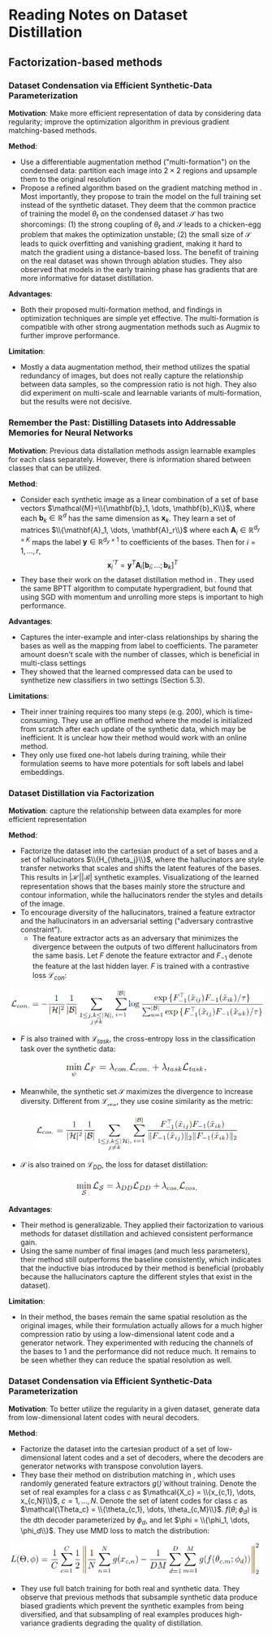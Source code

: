 # Reading Notes on Dataset Distillation
## Factorization-based methods
### Dataset Condensation via Efficient Synthetic-Data Parameterization
**Motivation**: Make more efficient representation of data by considering data regularity; improve the optimization algorithm in previous gradient matching-based methods.

**Method**: 
- Use a differentiable augmentation method ("multi-formation") on the condensed data: partition each image into $2 \times 2$ regions and upsample them to the original resolution
- Propose a refined algorithm based on the gradient matching method in . Most importantly, they propose to train the model on the full training set instead of the synthetic dataset. They deem that the common practice of training the model $\theta_t$ on the condensed dataset $\mathcal{S}$ has two shorcomings: (1) the strong coupling of $\theta_t$ and $\mathcal{S}$ leads to a chicken-egg problem that makes the optimization unstable; (2) the small size of $\mathcal{S}$ leads to quick overfitting and vanishing gradient, making it hard to match the gradient using a distance-based loss. The benefit of training on the real dataset was shown through ablation studies. They also observed that models in the early training phase has gradients that are more informative for dataset distillation.

**Advantages**: 
- Both their proposed multi-formation method, and findings in optimization techniques are simple yet effective. The multi-formation is compatible with other strong augmentation methods such as Augmix to further improve performance.

**Limitation**: 
- Mostly a data augmentation method, their method utilizes the spatial redundancy of images, but does not really capture the relationship between data samples, so the compression ratio is not high. They also did experiment on multi-scale and learnable variants of multi-formation, but the results were not decisive.

### Remember the Past: Distilling Datasets into Addressable Memories for Neural Networks
**Motivation**: Previous data distallation methods assign learnable examples for each class separately. However, there is information shared between classes that can be utilized.

**Method**: 
- Consider each synthetic image as a linear combination of a set of base vectors $\mathcal{M}=\\{\mathbf{b}_1, \dots, \mathbf{b}_K\\}$, where each $\mathbf{b}_k \in \mathbb{R}^d$ has the same dimension as $\mathbf{x}_k$. They learn a set of matrices $\\{\mathbf{A}_1, \dots, \mathbf{A}_r\\}$ where each $\mathbf{A}_i \in \mathbb{R}^{d_y \times K}$ maps the label $\mathbf{y} \in \mathbb{R}^{d_y \times 1}$ to coefficients of the bases. Then for $i=1, \dots, r$,
$${\mathbf{x}_i^{\prime}}^T = \mathbf{y}^{T} \mathbf{A}_i [\mathbf{b}_i; \dots ;\mathbf{b}_k]^T$$
- They base their work on the dataset distillation method in . They used the same BPTT algorithm to computate hypergradient, but found that using SGD with momentum and unrolling more steps is important to high performance. 

**Advantages**: 
- Captures the inter-example and inter-class relationships by sharing the bases as well as the mapping from label to coefficients. The parameter amount doesn't scale with the number of classes, which is beneficial in multi-class settings
- They showed that the learned compressed data can be used to synthetize new classifiers in two settings (Section 5.3).

**Limitations**: 
- Their inner training requires too many steps (e.g. 200), which is time-consuming. They use an offline method where the model is initialized from scratch after each update of the synthetic data, which may be inefficient. It is unclear how their method would work with an online method.
- They only use fixed one-hot labels during training, while their formulation seems to have more potentials for soft labels and label embeddings.

### Dataset Distillation via Factorization
**Motivation**: capture the relationship between data examples for more efficient representation

**Method**: 
- Factorize the dataset into the cartesian product of a set of bases and a set of hallucinators $\\{H_{\theta_j}\\}$, where the hallucinators are style transfer networks that scales and shifts the latent features of the bases. This results in $|\mathcal{H}| |\mathcal{B}|$ synthetic examples. Visualizationg of the learned representation shows that the bases mainly store the structure and contour information, while the hallucinators render the styles and details of the image.
- To encourage diversity of the hallucinators, trained a feature extractor and the hallucinators in an adversarial setting ("adversary contrastive constraint"). 
  - The feature extractor acts as an adversary that minimizes the divergence between the outputs of two different hallucinators from the same basis. Let $F$ denote the feature extractor and $F_{-1}$ denote the feature at the last hidden layer. $F$ is trained with a contrastive loss $\mathcal{L}_{con}$:
<p align="center">
  <img src="https://github.com/Liu-Hy/reading-notes-dataset-distillation/blob/main/imgs/HaBa%20eq3.png" width="500" height="72"/>
</p>

  - $F$ is also trained with $\mathcal{L}_{task}$, the cross-entropy loss in the classification task over the synthetic data:
<p align="center">
  <img src="https://github.com/Liu-Hy/reading-notes-dataset-distillation/blob/main/imgs/HaBa%20eq%204.png" width="280" height="36"/>
</p>

  - Meanwhile, the synthetic set $\mathcal{S}$ maximizes the divergence to increase diversity. Different from $\mathcal{L_{con}}$, they use cosine similarity as the metric:
<p align="center">
  <img src="https://github.com/Liu-Hy/reading-notes-dataset-distillation/blob/main/imgs/HaBa%20eq%205.png" width="400" height="72"/>
</p>

- $\mathcal{S}$ is also trained on $\mathcal{L}_{DD}$, the loss for dataset distillation:

<p align="center">
  <img src="https://github.com/Liu-Hy/reading-notes-dataset-distillation/blob/main/imgs/HaBa%20eq6.png" width="240" height="36"/>
</p>

**Advantages**: 
- Their method is generalizable. They applied their factorization to various methods for dataset distillation and achieved consistent performance gain.
- Using the same number of final images (and much less parameters), their method still outperforms the baseline consistently, which indicates that the inductive bias introduced by their method is beneficial (probably because the hallucinators capture the different styles that exist in the dataset).

**Limitation**: 
- In their method, the bases remain the same spatial resolution as the original images, while their formulation actually allows for a much higher compression ratio by using a low-dimensional latent code and a generator network. They experimented with reducing the channels of the bases to 1 and the performance did not reduce much. It remains to be seen whether they can reduce the spatial resolution as well.

### Dataset Condensation via Efficient Synthetic-Data Parameterization
**Motivation**: To better utilize the regularity in a given dataset, generate data from low-dimensional latent codes with neural decoders.

**Method**: 
- Factorize the dataset into the cartesian product of a set of low-dimensional latent codes and a set of decoders, where the decoders are generator networks with transpose convolution layers.
- They base their method on distribution matching in , which uses randomly generated feature extractors $g(\dot)$ without training. Denote the set of real examples for a class $c$ as $\mathcal{X_c} = \\{x_{c,1}, \dots, x_{c,N}\\}$, $c=1, \dots, N$. Denote the set of latent codes for class $c$ as $\mathcal{\Theta_c} = \\{\theta_{c,1}, \dots, \theta_{c,M}\\}$. $f(\theta; \phi_d)$ is the dth decoder parameterized by $\phi_d$, and let $\phi = \\{\phi_1, \dots, \phi_d\\}$. They use MMD loss to match the distribution:

<p align="center">
  <img src="https://github.com/Liu-Hy/reading-notes-dataset-distillation/blob/main/imgs/KFS%20eq1.png" width="500" height="66"/>
</p>

- They use full batch training for both real and synthetic data. They observe that previous methods that subsample synthetic data produce biased gradients which prevent the synthetic examples from being diversified, and that subsampling of real examples produces high-variance gradients degrading the quality of distillation.

